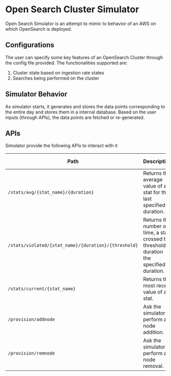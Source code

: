 # Open Search Cluster Simulator
Open Search Simulator is an attempt to mimic to behavior of an AWS on which OpenSearch is deployed. 



## Configurations
The user can specify some key features of an OpenSearch Cluster through the config file provided. The functionalities supported are:
1.	Cluster state based on ingestion rate states
2.	Searches being performed on the cluster



## Simulator Behavior 
As simulator starts, it generates and stores the data points corresponding to the entire day and stores them in a internal database. Based on the user inputs (through APIs), the data points are fetched or re-generated.



## APIs
Simulator provide the following APIs to interact with it


| Path                                                 | Description                                                                               | Method | Path Parameters                                                              | Request Body         | Response                                     |
|------------------------------------------------------|-------------------------------------------------------------------------------------------|--------|------------------------------------------------------------------------------|----------------------|----------------------------------------------|
| `/stats/avg/{stat_name}/{duration}`                  | Returns the average value of a stat for the last specified duration.                      | GET    | __stat_name__: string <br/> __duration__: integer                            | None                 | `{"avg": float, "min": float, "max": float}` |
| `/stats/violated/{stat_name}/{duration}/{threshold}` | Returns the number of time, a stat crossed the threshold duration the specified duration. | GET    | __stat_name__: string <br/> __duration__: integer <br/> __threshold__: float | None                 | `{"ViolatedCount": int}`                     |
| `/stats/current/{stat_name}`                         | Returns the most recent value of a stat.                                                  | GET    | __stat_name__: string                                                        | None                 | `{"current": float}`                         |
| `/provision/addnode`                                 | Ask the simulator to perform a node addition.                                             | POST   | None                                                                         | `{"nodes": integer}` | `{'expiry': ISO Date time}`                  |
| `/provision/remnode`                                 | Ask the simulator to perform a node removal.                                              | POST   | None                                                                         | `{"nodes": integer}` | `{'expiry': ISO Date time}`                  |